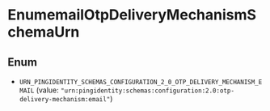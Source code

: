 

# EnumemailOtpDeliveryMechanismSchemaUrn

## Enum


* `URN_PINGIDENTITY_SCHEMAS_CONFIGURATION_2_0_OTP_DELIVERY_MECHANISM_EMAIL` (value: `"urn:pingidentity:schemas:configuration:2.0:otp-delivery-mechanism:email"`)



